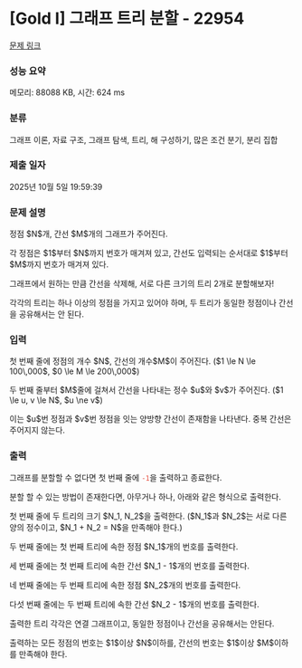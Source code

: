 # [Gold I] 그래프 트리 분할 - 22954 

[문제 링크](https://www.acmicpc.net/problem/22954) 

### 성능 요약

메모리: 88088 KB, 시간: 624 ms

### 분류

그래프 이론, 자료 구조, 그래프 탐색, 트리, 해 구성하기, 많은 조건 분기, 분리 집합

### 제출 일자

2025년 10월 5일 19:59:39

### 문제 설명

<p>정점 $N$개, 간선 $M$개의 그래프가 주어진다.</p>

<p>각 정점은 $1$부터 $N$까지 번호가 매겨져 있고, 간선도 입력되는 순서대로 $1$부터 $M$까지 번호가 매겨져 있다.</p>

<p>그래프에서 원하는 만큼 간선을 삭제해, 서로 다른 크기의 트리 2개로 분할해보자!</p>

<p>각각의 트리는 하나 이상의 정점을 가지고 있어야 하며, 두 트리가 동일한 정점이나 간선을 공유해서는 안 된다.</p>

### 입력 

 <p>첫 번째 줄에 정점의 개수 $N$, 간선의 개수$M$이 주어진다. ($1 \le N \le 100\,000$, $0 \le M \le 200\,000$)</p>

<p>두 번째 줄부터 $M$줄에 걸쳐서 간선을 나타내는 정수 $u$와 $v$가 주어진다. ($1 \le u, v \le N$, $u \ne v$)</p>

<p>이는 $u$번 정점과 $v$번 정점을 잇는 양방향 간선이 존재함을 나타낸다. 중복 간선은 주어지지 않는다.</p>

<p> </p>

### 출력 

 <p>그래프를 분할할 수 없다면 첫 번째 줄에 <code><span style="color:#e74c3c;">-1</span></code>을 출력하고 종료한다.</p>

<p>분할 할 수 있는 방법이 존재한다면, 아무거나 하나, 아래와 같은 형식으로 출력한다.</p>

<p>첫 번째 줄에 두 트리의 크기 $N_1, N_2$을 출력한다. ($N_1$과 $N_2$는 서로 다른 양의 정수이고, $N_1 + N_2 = N$을 만족해야 한다.)</p>

<p>두 번째 줄에는 첫 번째 트리에 속한 정점 $N_1$개의 번호를 출력한다.</p>

<p>세 번째 줄에는 첫 번째 트리에 속한 간선 $N_1 - 1$개의 번호를 출력한다.</p>

<p>네 번째 줄에는 두 번째 트리에 속한 정점 $N_2$개의 번호를 출력한다.</p>

<p>다섯 번째 줄에는 두 번째 트리에 속한 간선 $N_2 - 1$개의 번호를 출력한다.</p>

<p>출력한 트리 각각은 연결 그래프이고, 동일한 정점이나 간선을 공유해서는 안된다.</p>

<p>출력하는 모든 정점의 번호는 $1$이상 $N$이하를, 간선의 번호는 $1$이상 $M$이하를 만족해야 한다.</p>

